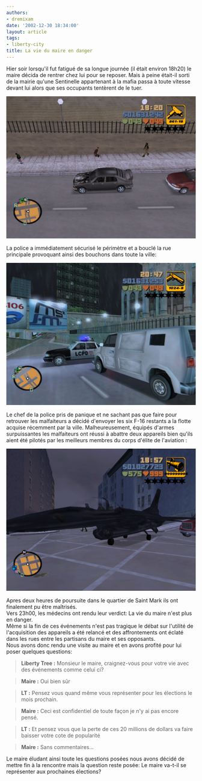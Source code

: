 ```yaml
---
authors:
- dremixam
date: '2002-12-30 18:34:00'
layout: article
tags:
- liberty-city
title: La vie du maire en danger
---
```



Hier soir lorsqu'il fut fatigué de sa longue journée (il était environ 18h20) le maire décida de rentrer chez lui pour se reposer. Mais à peine était-il sorti de la mairie qu'une Sentinelle appartenant à la mafia passa à toute vitesse devant lui alors que ses occupants tentèrent de le tuer.

![](/content/images/2016/07/meurtre.jpg)

La police a immédiatement sécurisé le périmètre et a bouclé la rue principale provoquant ainsi des bouchons dans toute la ville:

![](/content/images/2016/07/barrage.jpg)

Le chef de la police pris de panique et ne sachant pas que faire pour retrouver les malfaiteurs a décidé d'envoyer les six F-16 restants a la flotte acquise récemment par la ville. Malheureusement, équipés d'armes surpuissantes les malfaiteurs ont réussi à abattre deux appareils bien qu'ils aient été pilotés par les meilleurs membres du corps d'élite de l'aviation :

![](/content/images/2016/07/crash.jpg)

Apres deux heures de poursuite dans le quartier de Saint Mark ils ont finalement pu être maîtrisés.  
Vers 23h00, les médecins ont rendu leur verdict: La vie du maire n'est plus en danger.  
Même si la fin de ces événements n'est pas tragique le débat sur l'utilité de l'acquisition des appareils a été relancé et des affrontements ont éclaté dans les rues entre les partisans du maire et ses opposants.  
Nous avons donc rendu une visite au maire et en avons profité pour lui poser quelques questions:

> **Liberty Tree :** Monsieur le maire, craignez-vous pour votre vie avec des événements comme celui ci?

> **Maire :** Oui bien sûr

> **LT :** Pensez vous quand même vous représenter pour les élections le mois prochain.

> **Maire :** Ceci est confidentiel de toute façon je n'y ai pas encore pensé.

> **LT :** Et pensez vous que la perte de ces 20 millions de dollars va faire baisser votre cote de popularité

> **Maire :** Sans commentaires...

Le maire éludant ainsi toute les questions posées nous avons décidé de mettre fin à la rencontre mais la question reste posée: Le maire va-t-il se représenter aux prochaines élections?